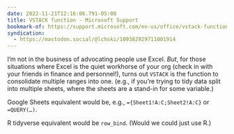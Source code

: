 ```yaml
---
date: 2022-11-21T12:16:06.791-05:00
title: VSTACK function - Microsoft Support
bookmark-of: https://support.microsoft.com/en-us/office/vstack-function-a4b86897-be0f-48fc-adca-fcc10d795a9c
syndication:
  - https://mastodon.social/@lchski/109382929711001914
---
```

I’m not in the business of advocating people use Excel. _But_, for those situations where Excel is the quiet workhorse of your org (check in with your friends in finance and personnel!), turns out `VSTACK` is the function to consolidate multiple ranges into one. (e.g., if you’re trying to tidy data split into multiple sheets, where the sheets are a stand-in for some variable.)

Google Sheets equivalent would be, e.g., `={Sheet1!A:C;Sheet2!A:C}` or `=QUERY(…)`.

R tidyverse equivalent would be `row_bind`. (Would we could just use R.)
